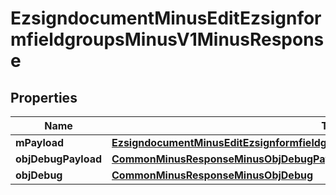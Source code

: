 
# EzsigndocumentMinusEditEzsignformfieldgroupsMinusV1MinusResponse

## Properties
Name | Type | Description | Notes
------------ | ------------- | ------------- | -------------
**mPayload** | [**EzsigndocumentMinusEditEzsignformfieldgroupsMinusV1MinusResponseMinusMPayload**](EzsigndocumentMinusEditEzsignformfieldgroupsMinusV1MinusResponseMinusMPayload.md) |  | 
**objDebugPayload** | [**CommonMinusResponseMinusObjDebugPayload**](CommonMinusResponseMinusObjDebugPayload.md) |  |  [optional]
**objDebug** | [**CommonMinusResponseMinusObjDebug**](CommonMinusResponseMinusObjDebug.md) |  |  [optional]



